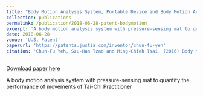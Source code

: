 ```yaml
---
title: "Body Motion Analysis System, Portable Device and Body Motion Analysis Method."
collection: publications
permalink: /publication/2018-06-28-patent-bodymotion
excerpt: 'A body motion analysis system with pressure-sensing mat to quantify the performance of movements of Tai-Chi Practitioner'
date: 2018-06-28
venue: 'U.S. Patent'
paperurl: 'https://patents.justia.com/inventor/chun-fu-yeh'
citation: 'Chun-Fu Yeh, Szu-Han Tzao and Ming-Chieh Tsai. (2016) Body Motion Analysis System, Portable Device and Body Motion Analysis Method. U.S. Patent 2018/0178060A1, filed December 23, 2016. Patent Pending.'
---
```


<a href='https://patents.justia.com/inventor/chun-fu-yeh'>Download paper here</a>

A body motion analysis system with pressure-sensing mat to quantify the performance of movements of Tai-Chi Practitioner
